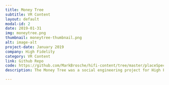 ```yaml
---
title: Money Tree
subtitle: VR Content
layout: default
modal-id: 2
date: 2019-01-31
img: moneytree.png
thumbnail: moneytree-thumbnail.png
alt: image-alt
project-date: January 2019
company: High Fidelity
category: VR Content
link: Github Repo
code: https://github.com/MarkBrosche/hifi-content/tree/master/placeSpecificContent/theSpot/moneyTree
description: The Money Tree was a social engineering project for High Fidelity aimed at fostering a supportive and welcoming community to welcome new and returning users.  The idea was that the tree, placed in the center of "The Spot" domain would randomly select a nearby user to nominate another nearby user for a small monetary gift from High Fidelity at randomized intervals.  The tree required a minimum number of people present to work and I built it in a way to discourage bad behavior.

---
```

